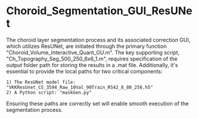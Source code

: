 # Choroid_Segmentation_GUI_ResUNet
The choroid layer segmentation process and its associated correction GUI, which utilizes ResUNet, are initiated through the primary function "Choroid_Volume_Interactive_Quant_GU.m". The key supporting script, "Ch_Topography_Seg_500_250_6x6_1.m", requires specification of the output folder path for storing the results in a .mat file. Additionally, it's essential to provide the local paths for two critical components:

    1) The ResUNet model file: "VKKResUnet_CS_3594_Raw_10Val_90Train_RS42_8_80_256.h5"
    2) A Python script: "maskGen.py"

Ensuring these paths are correctly set will enable smooth execution of the segmentation process.

